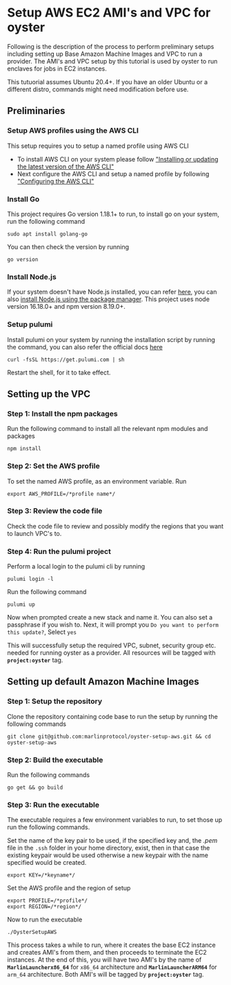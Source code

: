 
# Setup AWS EC2 AMI's and VPC for oyster
Following is the description of the process to perform preliminary setups including setting up Base Amazon Machine Images and VPC to run a provider. The AMI's and VPC setup by this tutorial is used by oyster to run enclaves for jobs in EC2 instances.

This tutuorial assumes Ubuntu 20.4+. If you have an older Ubuntu or a different distro, commands might need modification before use.

 
## Preliminaries

### Setup AWS profiles using the AWS CLI
This setup requires you to setup a named profile using AWS CLI 

 - To install AWS CLI on your system please follow ["Installing or updating the latest version of the AWS CLI"](https://docs.aws.amazon.com/cli/latest/userguide/getting-started-install.html)
 - Next configure the AWS CLI and setup a named profile by following ["Configuring the AWS CLI"](https://docs.aws.amazon.com/cli/latest/userguide/cli-chap-configure.html)

### Install Go
This project requires Go version 1.18.1+ to run, to install go on your system, run the following command

    sudo apt install golang-go
You can then check the version by running 

    go version

 ### Install Node.js
 If your system doesn't have Node.js installed, you can refer [here](https://nodejs.org/en/download/), you can also [install Node.js using the package manager](https://nodejs.org/en/download/package-manager/). This project uses node version 16.18.0+ and npm version 8.19.0+.

### Setup pulumi
Install pulumi on your system by running the installation script by running the command, you can also refer the official docs [here](https://www.pulumi.com/docs/get-started/aws/begin/#before-you-begin) 

    curl -fsSL https://get.pulumi.com | sh
Restart the shell, for it to take effect. 

## Setting up the VPC
### Step 1: Install the npm packages
Run the following command to install all the relevant npm modules and packages

    npm install
### Step 2: Set the AWS profile
To set the named AWS profile, as an environment variable. Run

    export AWS_PROFILE=/*profile name*/
### Step 3: Review the code file
Check the code file to review and possibly modify the regions that you want to launch VPC's to. 
 
### Step 4: Run the pulumi project
Perform a local login to the pulumi cli by running

    pulumi login -l

Run the following command

    pulumi up
Now when prompted create a new stack and name it. You can also set a passphrase if you wish to.
Next, it will prompt you `Do you want to perform this update?`, Select `yes` 

This will successfully setup the required VPC, subnet, security group etc. needed for running oyster as a provider. All resources will be tagged with **`project:oyster`** tag.

## Setting up default Amazon Machine Images
### Step 1: Setup the repository
Clone the repository containing code base to run the setup by running the following commands

    git clone git@github.com:marlinprotocol/oyster-setup-aws.git && cd oyster-setup-aws
### Step 2: Build the executable
Run the following commands

    go get && go build
### Step 3: Run the executable
The executable requires a few environment variables to run, to set those up run the following commands. 

Set the name of the key pair to be used, if the specified key and, the *.pem* file in the `.ssh` folder in your home directory, exist, then in that case the existing keypair would be used otherwise a new keypair with the name specified would be created. 

    export KEY=/*keyname*/
    
Set the AWS profile and the region of setup

    export PROFILE=/*profile*/
    export REGION=/*region*/
Now to run the executable

    ./OysterSetupAWS
This process takes a while to run, where it creates the base EC2 instance and creates AMI's from them, and then proceeds to terminate the EC2 instances. At the end of this, you will have two AMI's by the name of  **`MarlinLauncherx86_64`** for `x86_64` architecture and **`MarlinLauncherARM64`** for `arm_64` architecture. Both AMI's will be tagged by **`project:oyster`** tag.

 

